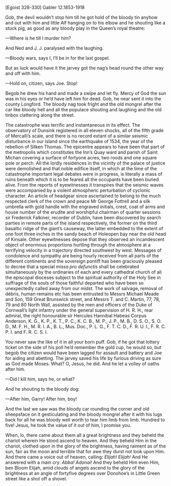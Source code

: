 [Egoist 328-330]
Gabler 12.1853-1918


Gob, the devil wouldn’t stop him till he got hold of the bloody tin anyhow and out with him and little Alf hanging on to his elbow and he shouting like a stuck pig, as good as any bloody play in the Queen’s royal theatre:

—Where is he till I murder him?

And Ned and J. J. paralysed with the laughing.

—Bloody wars, says I, I’ll be in for the last gospel.

But as luck would have it the jarvey got the nag’s head round the other way and off with him.


—Hold on, citizen, says Joe. Stop!

Begob he drew his hand and made a swipe and let fly. Mercy of God the sun was in his eyes or he’d have left him for dead. Gob, he near sent it into the county Longford. The bloody nag took fright and the old mongrel after the car like bloody hell and all the populace shouting and laughing and the old tinbox clattering along the street.

The catastrophe was terrific and instantaneous in its effect. The observatory of Dunsink registered in all eleven shocks, all of the fifth grade of Mercalli’s scale, and there is no record extant of a similar seismic disturbance in our island since the earthquake of 1534, the year of the rebellion of Silken Thomas. The epicentre appears to have been that part of the metropolis which constitutes the Inn’s Quay ward and parish of Saint Michan covering a surface of fortyone acres, two roods and one square pole or perch. All the lordly residences in the vicinity of the palace of justice were demolished and that noble edifice itself, in which at the time of the catastrophe important legal debates were in progress, is literally a mass of ruins beneath which it is to be feared all the occupants have been buried alive. From the reports of eyewitnesses it transpires that the seismic waves were accompanied by a violent atmospheric perturbation of cyclonic character. An article of headgear since ascertained to belong to the much respected clerk of the crown and peace Mr George Fottrell and a silk umbrella with gold handle with the engraved initials, crest, coat of arms and house number of the erudite and worshipful chairman of quarter sessions sir Frederick Falkiner, recorder of Dublin, have been discovered by search parties in remote parts of the island respectively, the former on the third basaltic ridge of the giant’s causeway, the latter embedded to the extent of one foot three inches in the sandy beach of Holeopen bay near the old head of Kinsale. Other eyewitnesses depose that they observed an incandescent object of enormous proportions hurtling through the atmosphere at a terrifying velocity in a trajectory directed southwest by west. Messages of condolence and sympathy are being hourly received from all parts of the different continents and the sovereign pontiff has been graciously pleased to decree that a special *missa pro defunctis* shall be celebrated simultaneously by the ordinaries of each and every cathedral church of all the episcopal dioceses subject to the spiritual authority of the Holy See in suffrage of the souls of those faithful departed who have been so unexpectedly called away from our midst. The work of salvage, removal of débris, human remains etc has been entrusted to Messrs Michael Meade and Son, 159 Great Brunswick street, and Messrs T. and C. Martin, 77, 78, 79 and 80 North Wall, assisted by the men and officers of the Duke of Cornwall’s light infantry under the general supervision of H. R. H., rear admiral, the right honourable sir Hercules Hannibal Habeas Corpus Anderson, K. G., K. P., K. T., P. C., K. C. B., M. P., J. P., M. B., D. S. O., S. O. D., M. F. H., M. R. I. A., B. L., Mus. Doc., P. L. G., F. T. C. D., F. R. U. I., F. R. C. P. I. and F. R. C. S. I.

You never saw the like of it in all your born puff. Gob, if he got that lottery ticket on the side of his poll he’d remember the gold cup, he would so, but begob the citizen would have been lagged for assault and battery and Joe for aiding and abetting. The jarvey saved his life by furious driving as sure as God made Moses. What? O, Jesus, he did. And he let a volley of oaths after him.

—Did I kill him, says he, or what?

And he shouting to the bloody dog:

—After him, Garry! After him, boy!

And the last we saw was the bloody car rounding the corner and old sheepsface on it gesticulating and the bloody mongrel after it with his lugs back for all he was bloody well worth to tear him limb from limb. Hundred to five! Jesus, he took the value of it out of him, I promise you.

When, lo, there came about them all a great brightness and they beheld the chariot wherein He stood ascend to heaven. And they beheld Him in the chariot, clothed upon in the glory of the brightness, having raiment as of the sun, fair as the moon and terrible that for awe they durst not look upon Him. And there came a voice out of heaven, calling: *Elijah! Elijah!* And He answered with a main cry: *Abba! Adonai!* And they beheld Him even Him, ben Bloom Elijah, amid clouds of angels ascend to the glory of the brightness at an angle of fortyfive degrees over Donohoe’s in Little Green street like a shot off a shovel. 
